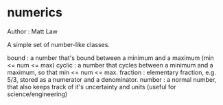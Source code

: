 # numerics

Author : Matt Law

A simple set of number-like classes.

  bound     : a number that's bound between a minimum and a maximum (min <= num <= max)
  cyclic    : a number that cycles between a minimum and a maximum, so that min <= num <= max. 
  fraction  : elementary fraction, e.g. 5/3, stored as a numerator and a denominator. 
  number    : a normal number, that also keeps track of it's uncertainty and units (useful for science/engineering)

